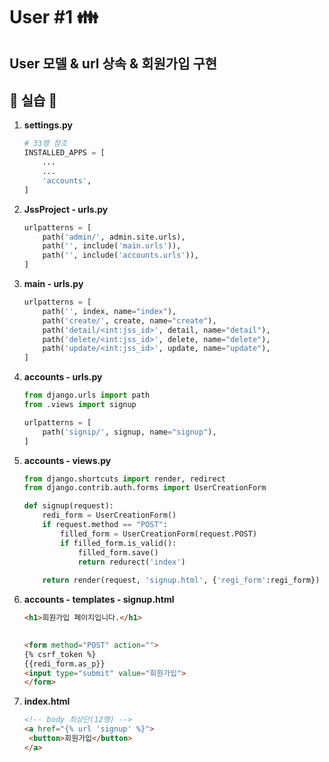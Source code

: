 # User #1 :family:

## User 모델 & url 상속 & 회원가입 구현

## :construction_worker: 실습 :construction_worker:

1. **settings.py**

   ``````python
   # 33행 참조
   INSTALLED_APPS = [
       ...
       ...
       'accounts',
   ]
   ``````

2. **JssProject - urls.py**

   ``````python
   urlpatterns = [
       path('admin/', admin.site.urls),
       path('', include('main.urls')),
       path('', include('accounts.urls')),
   ]
   ``````

   

3. **main - urls.py**

   ``````python
   urlpatterns = [
       path('', index, name="index"),
       path('create/', create, name="create"),
       path('detail/<int:jss_id>', detail, name="detail"),
       path('delete/<int:jss_id>', delete, name="delete"),
       path('update/<int:jss_id>', update, name="update"),
   ]
   ``````

4. **accounts - urls.py**

   ``````python
   from django.urls import path
   from .views import signup
   
   urlpatterns = [
       path('signip/', signup, name="signup"),
   ]
   ``````

   

5. **accounts - views.py**

   ``````python
   from django.shortcuts import render, redirect
   from django.contrib.auth.forms import UserCreationForm
   
   def signup(request):
       redi_form = UserCreationForm()
       if request.method == "POST":
           filled_form = UserCreationForm(request.POST)
           if filled_form.is_valid():
               filled_form.save()
               return redurect('index')
       
       return render(request, 'signup.html', {'regi_form':regi_form})
   ``````

6. **accounts - templates - signup.html**

   ``````html
   <h1>회원가입 페이지입니다.</h1>
   
     
   <form method="POST" action="">
   {% csrf_token %}
   {{redi_form.as_p}}
   <input type="submit" value="회원가입">
   </form>
   ``````

7. **index.html**

   ``````html
   <!-- body 최상단(12행) -->
   <a href="{% url 'signup' %}">
   	<button>회원가입</button>
   </a>
   ``````

   